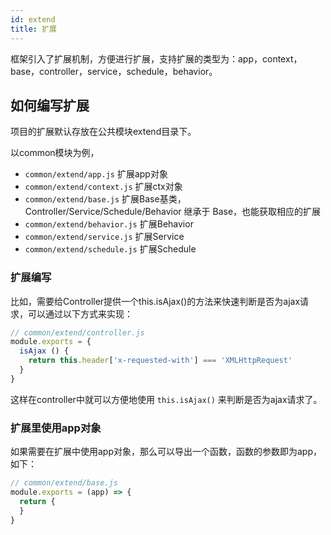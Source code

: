 ```yaml
---
id: extend
title: 扩展
---
```


框架引入了扩展机制，方便进行扩展，支持扩展的类型为：app，context，base，controller，service，schedule，behavior。

## 如何编写扩展

项目的扩展默认存放在公共模块extend目录下。

以common模块为例，

- `common/extend/app.js` 扩展app对象
- `common/extend/context.js` 扩展ctx对象
- `common/extend/base.js` 扩展Base基类，Controller/Service/Schedule/Behavior 继承于 Base，也能获取相应的扩展
- `common/extend/behavior.js` 扩展Behavior
- `common/extend/service.js` 扩展Service
- `common/extend/schedule.js` 扩展Schedule

### 扩展编写

比如，需要给Controller提供一个this.isAjax()的方法来快速判断是否为ajax请求，可以通过以下方式来实现：

```javascript
// common/extend/controller.js
module.exports = {
  isAjax () {
    return this.header['x-requested-with'] === 'XMLHttpRequest'
  }
}
```

这样在controller中就可以方便地使用 `this.isAjax()` 来判断是否为ajax请求了。

### 扩展里使用app对象

如果需要在扩展中使用app对象，那么可以导出一个函数，函数的参数即为app，如下：

```javascript
// common/extend/base.js
module.exports = (app) => {
  return {
  }
}
```
